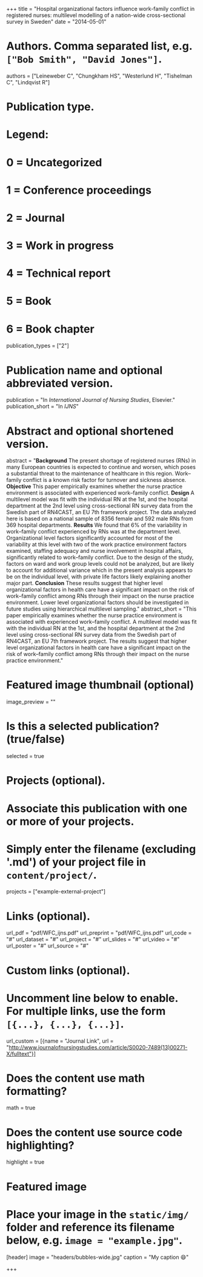 +++
title = "Hospital organizational factors influence work-family conflict in registered nurses: multilevel modelling of a nation-wide cross-sectional survey in Sweden"
date = "2014-05-01"

# Authors. Comma separated list, e.g. `["Bob Smith", "David Jones"]`.
authors = ["Leineweber C", "Chungkham HS", "Westerlund H", "Tishelman C", "Lindqvist R"]

# Publication type.
# Legend:
# 0 = Uncategorized
# 1 = Conference proceedings
# 2 = Journal
# 3 = Work in progress
# 4 = Technical report
# 5 = Book
# 6 = Book chapter
publication_types = ["2"]

# Publication name and optional abbreviated version.
publication = "In *International Journal of Nursing Studies*, Elsevier."
publication_short = "In *IJNS*"

# Abstract and optional shortened version.
abstract = "**Background** The present shortage of registered nurses (RNs) in many European countries is expected to continue and worsen, which poses a substantial threat to the maintenance of healthcare in this region. Work–family conflict is a known risk factor for turnover and sickness absence. **Objective** This paper empirically examines whether the nurse practice environment is associated with experienced work–family conflict. **Design** A multilevel model was fit with the individual RN at the 1st, and the hospital department at the 2nd level using cross-sectional RN survey data from the Swedish part of RN4CAST, an EU 7th framework project. The data analyzed here is based on a national sample of 8356 female and 592 male RNs from 369 hospital departments. **Results** We found that 6% of the variability in work–family conflict experienced by RNs was at the department level. Organizational level factors significantly accounted for most of the variability at this level with two of the work practice environment factors examined, staffing adequacy and nurse involvement in hospital affairs, significantly related to work–family conflict. Due to the design of the study, factors on ward and work group levels could not be analyzed, but are likely to account for additional variance which in the present analysis appears to be on the individual level, with private life factors likely explaining another major part. **Conclusion** These results suggest that higher level organizational factors in health care have a significant impact on the risk of work–family conflict among RNs through their impact on the nurse practice environment. Lower level organizational factors should be investigated in future studies using hierarchical multilevel sampling."
abstract_short = "This paper empirically examines whether the nurse practice environment is associated with experienced work–family conflict. A multilevel model was fit with the individual RN at the 1st, and the hospital department at the 2nd level using cross-sectional RN survey data from the Swedish part of RN4CAST, an EU 7th framework project. The results suggest that higher level organizational factors in health care have a significant impact on the risk of work–family conflict among RNs through their impact on the nurse practice environment."

# Featured image thumbnail (optional)
image_preview = ""

# Is this a selected publication? (true/false)
selected = true

# Projects (optional).
#   Associate this publication with one or more of your projects.
#   Simply enter the filename (excluding '.md') of your project file in `content/project/`.
projects = ["example-external-project"]

# Links (optional).
url_pdf = "pdf/WFC_ijns.pdf"
url_preprint = "pdf/WFC_ijns.pdf"
url_code = "#"
url_dataset = "#"
url_project = "#"
url_slides = "#"
url_video = "#"
url_poster = "#"
url_source = "#"

# Custom links (optional).
#   Uncomment line below to enable. For multiple links, use the form `[{...}, {...}, {...}]`.
url_custom = [{name = "Journal Link", url = "http://www.journalofnursingstudies.com/article/S0020-7489(13)00271-X/fulltext"}]

# Does the content use math formatting?
math = true

# Does the content use source code highlighting?
highlight = true

# Featured image
# Place your image in the `static/img/` folder and reference its filename below, e.g. `image = "example.jpg"`.
[header]
image = "headers/bubbles-wide.jpg"
caption = "My caption :smile:"

+++
